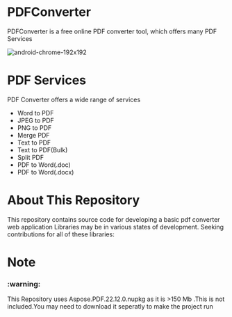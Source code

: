 # PDFConverter
PDFConverter is a  free online PDF converter  tool,  which offers  many PDF Services


![android-chrome-192x192](https://github.com/Arun1989ninja/PDFConverter/assets/38838875/a923e2f0-46aa-4a3c-ba9c-dbea70ebbc43)

# PDF Services

PDF Converter offers a wide range of services
* Word to PDF 
* JPEG to PDF 
* PNG to PDF 
* Merge PDF 
* Text to PDF 
* Text to PDF(Bulk) 
* Split PDF 
* PDF to Word(.doc) 
* PDF to Word(.docx)
# About This Repository
This repository contains source code for developing a  basic pdf converter web application
Libraries  may be in various states of development. Seeking contributions for all of these libraries:

# Note 

<h3>:warning: </h3>This Repository uses Aspose.PDF.22.12.0.nupkg as it is  >150 Mb .This is not included.You may need to download it seperatly to make the project run
 
